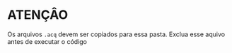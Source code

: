 # **ATENÇÂO** 
Os arquivos ```.acq``` devem ser copiados para essa pasta. Exclua esse aquivo antes de executar o código 
